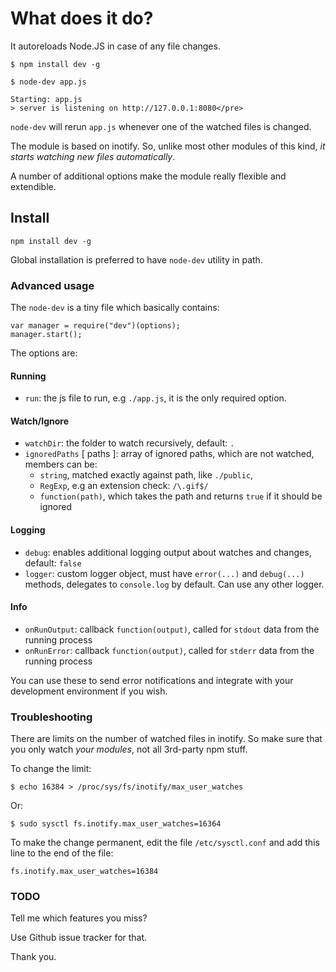 # What does it do?

It autoreloads Node.JS in case of any file changes. 


    $ npm install dev -g

    $ node-dev app.js

    Starting: app.js
    > server is listening on http://127.0.0.1:8080</pre>

`node-dev` will rerun `app.js` whenever one of the watched files is
changed.

The module is based on inotify. So, unlike most other modules of this kind, *it starts watching new files automatically*. 

A number of additional options make the module really flexible and extendible.

## Install

`npm install dev -g`

Global installation is preferred to have `node-dev` utility in path.

### Advanced usage

The `node-dev` is a tiny file which basically contains:

    var manager = require("dev")(options);
    manager.start();


The options are:

#### Running

- `run`: the js file to run, e.g `./app.js`, it is the only required option.

#### Watch/Ignore

- `watchDir`: the folder to watch recursively, default: `.`
- `ignoredPaths` [ paths ]: array of ignored paths, which are not watched, members can be:
    * `string`, matched exactly against path, like `./public`,
    * `RegExp`, e.g an extension check: `/\.gif$/`
    * `function(path)`, which takes the path and returns `true` if it should be ignored

#### Logging
- `debug`: enables additional logging output about watches and changes, default: `false`
- `logger`: custom logger object, must have `error(...)` and `debug(...)` methods, delegates to `console.log` by default. Can use any other logger.

#### Info
- `onRunOutput`: callback `function(output)`, called for `stdout` data from the running process
- `onRunError`: callback `function(output)`, called for `stderr` data from the running process

You can use these to send error notifications and integrate with your development environment if you wish.

### Troubleshooting

There are limits on the number of watched files in inotify.
So make sure that you only watch <i>your modules</i>, not all 3rd-party npm stuff.

To change the limit:

    $ echo 16384 > /proc/sys/fs/inotify/max_user_watches

Or:

    $ sudo sysctl fs.inotify.max_user_watches=16364

To make the change permanent, edit the file `/etc/sysctl.conf` and add this line to the end of the file:

    fs.inotify.max_user_watches=16384


### TODO

Tell me which features you miss?

Use Github issue tracker for that.

Thank you.

